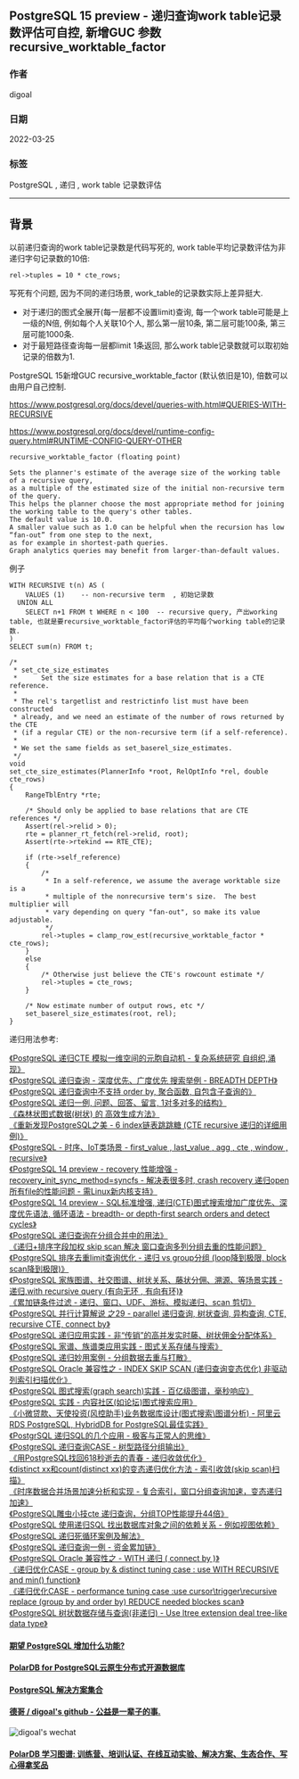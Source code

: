 ## PostgreSQL 15 preview - 递归查询work table记录数评估可自控, 新增GUC 参数 recursive_worktable_factor  
          
### 作者                  
digoal                  
                  
### 日期                  
2022-03-25                 
                  
### 标签                  
PostgreSQL , 递归 , work table 记录数评估         
                  
----                  
                  
## 背景          
以前递归查询的work table记录数是代码写死的, work table平均记录数评估为非递归字句记录数的10倍:  
  
```  
rel->tuples = 10 * cte_rows;  
```  
  
写死有个问题, 因为不同的递归场景, work_table的记录数实际上差异挺大.   
  
- 对于递归的图式全展开(每一层都不设置limit)查询, 每一个work table可能是上一级的N倍, 例如每个人关联10个人, 那么第一层10条, 第二层可能100条, 第三层可能1000条.    
- 对于最短路径查询每一层都limit 1条返回, 那么work table记录数就可以取初始记录的倍数为1.    
  
PostgreSQL 15新增GUC recursive_worktable_factor (默认依旧是10), 倍数可以由用户自己控制.  
  
https://www.postgresql.org/docs/devel/queries-with.html#QUERIES-WITH-RECURSIVE  
  
https://www.postgresql.org/docs/devel/runtime-config-query.html#RUNTIME-CONFIG-QUERY-OTHER  
  
```  
recursive_worktable_factor (floating point)  
  
Sets the planner's estimate of the average size of the working table of a recursive query,   
as a multiple of the estimated size of the initial non-recursive term of the query.   
This helps the planner choose the most appropriate method for joining the working table to the query's other tables.   
The default value is 10.0.   
A smaller value such as 1.0 can be helpful when the recursion has low “fan-out” from one step to the next,   
as for example in shortest-path queries.   
Graph analytics queries may benefit from larger-than-default values.  
```  
  
例子  
  
```  
WITH RECURSIVE t(n) AS (  
    VALUES (1)    -- non-recursive term  , 初始记录数  
  UNION ALL         
    SELECT n+1 FROM t WHERE n < 100  -- recursive query, 产出working table, 也就是要recursive_worktable_factor评估的平均每个working table的记录数.   
)  
SELECT sum(n) FROM t;  
```  
  
  
```  
/*  
 * set_cte_size_estimates  
 *      Set the size estimates for a base relation that is a CTE reference.  
 *  
 * The rel's targetlist and restrictinfo list must have been constructed  
 * already, and we need an estimate of the number of rows returned by the CTE  
 * (if a regular CTE) or the non-recursive term (if a self-reference).  
 *  
 * We set the same fields as set_baserel_size_estimates.  
 */  
void  
set_cte_size_estimates(PlannerInfo *root, RelOptInfo *rel, double cte_rows)  
{  
    RangeTblEntry *rte;  
  
    /* Should only be applied to base relations that are CTE references */  
    Assert(rel->relid > 0);  
    rte = planner_rt_fetch(rel->relid, root);  
    Assert(rte->rtekind == RTE_CTE);  
  
    if (rte->self_reference)  
    {  
        /*  
         * In a self-reference, we assume the average worktable size is a  
         * multiple of the nonrecursive term's size.  The best multiplier will  
         * vary depending on query "fan-out", so make its value adjustable.  
         */  
        rel->tuples = clamp_row_est(recursive_worktable_factor * cte_rows);  
    }  
    else  
    {  
        /* Otherwise just believe the CTE's rowcount estimate */  
        rel->tuples = cte_rows;  
    }  
  
    /* Now estimate number of output rows, etc */  
    set_baserel_size_estimates(root, rel);  
}  
```  
  
递归用法参考:    
  
[《PostgreSQL 递归CTE 模拟一维空间的元胞自动机 - 复杂系统研究 自组织,涌现》](../202112/20211202_04.md)    
[《PostgreSQL 递归查询 - 深度优先、广度优先 搜索举例 - BREADTH DEPTH》](../202109/20210917_01.md)    
[《PostgreSQL 递归查询中不支持 order by, 聚合函数, 自包含子查询的》](../202109/20210915_01.md)    
[《PostgreSQL 递归一例, 问题、回答、留言, 1对多对多的结构》](../202108/20210805_06.md)    
[《森林状图式数据(树状) 的 高效生成方法》](../202106/20210610_01.md)    
[《重新发现PostgreSQL之美 - 6 index链表跳跳糖 (CTE recursive 递归的详细用例)》](../202105/20210529_01.md)    
[《PostgreSQL - 时序、IoT类场景 - first_value , last_value , agg , cte , window , recursive》](../202104/20210429_02.md)    
[《PostgreSQL 14 preview - recovery 性能增强 - recovery_init_sync_method=syncfs - 解决表很多时, crash recovery 递归open所有file的性能问题 - 需Linux新内核支持》](../202103/20210320_02.md)    
[《PostgreSQL 14 preview - SQL标准增强, 递归(CTE)图式搜索增加广度优先、深度优先语法, 循环语法 - breadth- or depth-first search orders and detect cycles》](../202102/20210201_03.md)    
[《PostgreSQL 递归查询在分组合并中的用法》](../202011/20201125_01.md)    
[《递归+排序字段加权 skip scan 解决 窗口查询多列分组去重的性能问题》](../202006/20200615_01.md)    
[《PostgreSQL 排序去重limit查询优化 - 递归 vs group分组 (loop降到极限, block scan降到极限)》](../202005/20200515_01.md)    
[《PostgreSQL 家族图谱、社交图谱、树状关系、藤状分佣、溯源、等场景实践 - 递归,with recursive query (有向无环 , 有向有环)》](../202003/20200329_01.md)    
[《累加链条件过滤 - 递归、窗口、UDF、游标、模拟递归、scan 剪切》](../202002/20200228_01.md)    
[《PostgreSQL 并行计算解说 之29 - parallel 递归查询, 树状查询, 异构查询, CTE, recursive CTE, connect by》](../201903/20190318_04.md)    
[《PostgreSQL 递归应用实践 - 非“传销”的高并发实时藤、树状佣金分配体系》](../201808/20180808_02.md)    
[《PostgreSQL 家谱、族谱类应用实践 - 图式关系存储与搜索》](../201804/20180408_03.md)    
[《PostgreSQL 递归妙用案例 - 分组数据去重与打散》](../201804/20180406_01.md)    
[《PostgreSQL Oracle 兼容性之 - INDEX SKIP SCAN (递归查询变态优化) 非驱动列索引扫描优化》](../201803/20180323_03.md)    
[《PostgreSQL 图式搜索(graph search)实践 - 百亿级图谱，毫秒响应》](../201801/20180102_04.md)    
[《PostgreSQL 实践 - 内容社区(如论坛)图式搜索应用》](../201710/20171009_01.md)    
[《小微贷款、天使投资(风控助手)业务数据库设计(图式搜索\图谱分析) - 阿里云RDS PostgreSQL, HybridDB for PostgreSQL最佳实践》](../201708/20170801_01.md)    
[《PostgrSQL 递归SQL的几个应用 - 极客与正常人的思维》](../201705/20170519_01.md)    
[《PostgreSQL 递归查询CASE - 树型路径分组输出》](../201703/20170324_01.md)    
[《用PostgreSQL找回618秒逝去的青春 - 递归收敛优化》](../201612/20161201_01.md)    
[《distinct xx和count(distinct xx)的变态递归优化方法 - 索引收敛(skip scan)扫描》](../201611/20161128_02.md)    
[《时序数据合并场景加速分析和实现 - 复合索引，窗口分组查询加速，变态递归加速》](../201611/20161128_01.md)    
[《PostgreSQL雕虫小技cte 递归查询，分组TOP性能提升44倍》](../201608/20160815_04.md)    
[《PostgreSQL 使用递归SQL 找出数据库对象之间的依赖关系 - 例如视图依赖》](../201607/20160725_01.md)    
[《PostgreSQL 递归死循环案例及解法》](../201607/20160723_01.md)    
[《PostgreSQL 递归查询一例 - 资金累加链》](../201604/20160405_01.md)    
[《PostgreSQL Oracle 兼容性之 - WITH 递归 ( connect by )》](../201512/20151221_02.md)    
[《递归优化CASE - group by & distinct tuning case : use WITH RECURSIVE and min() function》](../201210/20121009_01.md)    
[《递归优化CASE - performance tuning case :use cursor\trigger\recursive replace (group by and order by) REDUCE needed blockes scan》](../201209/20120914_01.md)    
[《PostgreSQL 树状数据存储与查询(非递归) - Use ltree extension deal tree-like data type》](../201105/20110527_01.md)    
  
  
  
  
#### [期望 PostgreSQL 增加什么功能?](https://github.com/digoal/blog/issues/76 "269ac3d1c492e938c0191101c7238216")
  
  
#### [PolarDB for PostgreSQL云原生分布式开源数据库](https://github.com/ApsaraDB/PolarDB-for-PostgreSQL "57258f76c37864c6e6d23383d05714ea")
  
  
#### [PostgreSQL 解决方案集合](https://yq.aliyun.com/topic/118 "40cff096e9ed7122c512b35d8561d9c8")
  
  
#### [德哥 / digoal's github - 公益是一辈子的事.](https://github.com/digoal/blog/blob/master/README.md "22709685feb7cab07d30f30387f0a9ae")
  
  
![digoal's wechat](../pic/digoal_weixin.jpg "f7ad92eeba24523fd47a6e1a0e691b59")
  
  
#### [PolarDB 学习图谱: 训练营、培训认证、在线互动实验、解决方案、生态合作、写心得拿奖品](https://www.aliyun.com/database/openpolardb/activity "8642f60e04ed0c814bf9cb9677976bd4")
  
